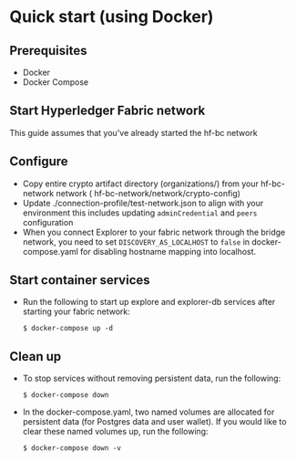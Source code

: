 # Quick start (using Docker)

## Prerequisites
* Docker
* Docker Compose

## Start Hyperledger Fabric network
This guide assumes that you've already started the hf-bc network

## Configure

* Copy entire crypto artifact directory (organizations/) from your hf-bc-network network ( hf-bc-network/network/crypto-config)
* Update ./connection-profile/test-network.json to align with your environment this includes updating `adminCredential` and `peers` configuration
* When you connect Explorer to your fabric network through the bridge network, you need to set `DISCOVERY_AS_LOCALHOST` to `false` in docker-compose.yaml for disabling hostname mapping into localhost.

## Start container services

* Run the following to start up explore and explorer-db services after starting your fabric network:

    ```shell
    $ docker-compose up -d
    ```

## Clean up

* To stop services without removing persistent data, run the following:

    ```shell
    $ docker-compose down
    ```

* In the docker-compose.yaml, two named volumes are allocated for persistent data (for Postgres data and user wallet). If you would like to clear these named volumes up, run the following:

    ```shell
    $ docker-compose down -v
    ```
 


